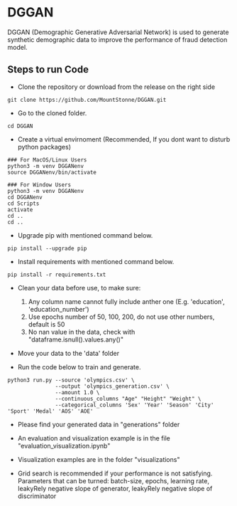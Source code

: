 # DGGAN
DGGAN (Demographic Generative Adversarial Network) is used to generate synthetic demographic data to improve the performance of fraud detection model.

## Steps to run Code
- Clone the repository or download from the release on the right side
```
git clone https://github.com/MountStonne/DGGAN.git
```

- Go to the cloned folder.
```
cd DGGAN
```

- Create a virtual envirnoment (Recommended, If you dont want to disturb python packages)
```
### For MacOS/Linux Users
python3 -m venv DGGANenv
source DGGANenv/bin/activate

### For Window Users
python3 -m venv DGGANenv
cd DGGANenv
cd Scripts
activate
cd ..
cd ..
```

- Upgrade pip with mentioned command below.
```
pip install --upgrade pip
```
- Install requirements with mentioned command below.
```
pip install -r requirements.txt
```

- Clean your data before use, to make sure:
    1. Any column name cannot fully include anther one (E.g. 'education', 'education_number')
    2. Use epochs number of 50, 100, 200, do not use other numbers, default is 50
    3. No nan value in the data, check with "dataframe.isnull().values.any()"

- Move your data to the 'data' folder

- Run the code below to train and generate.

```
python3 run.py --source 'olympics.csv' \
               --output 'olympics_generation.csv' \
               --amount 1.0 \
               --continuous_columns "Age" "Height" "Weight" \
               --categorical_columns 'Sex' 'Year' 'Season' 'City' 'Sport' 'Medal' 'AOS' 'AOE' 
```
- Please find your generated data in "generations" folder

- An evaluation and visualization example is in the file "evaluation_visualization.ipynb"

- Visualization examples are in the folder "visualizations"

- Grid search is recommended if your performance is not satisfying. Parameters that can be turned: batch-size, epochs, learning rate, leakyRely negative slope of generator, leakyRely negative slope of discriminator

















